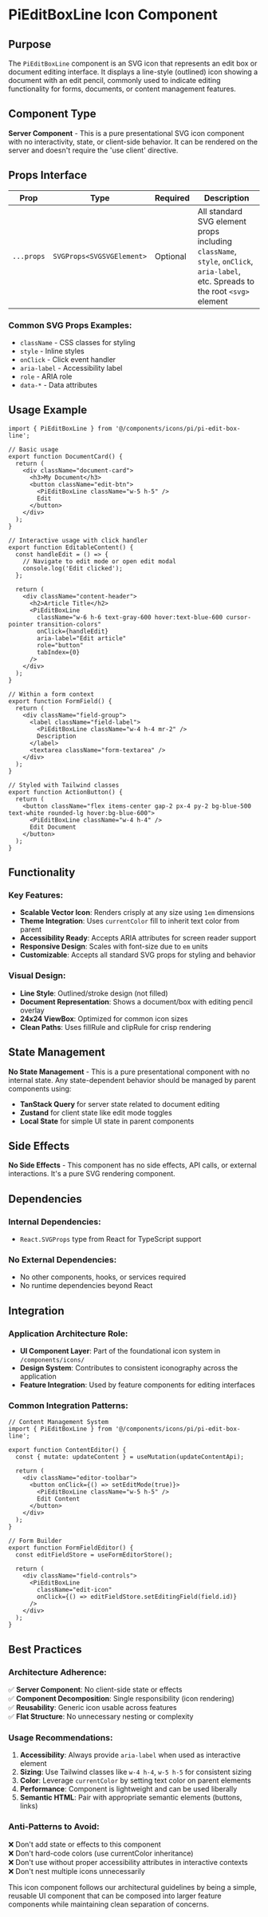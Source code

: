 # PiEditBoxLine Icon Component

## Purpose

The `PiEditBoxLine` component is an SVG icon that represents an edit box or document editing interface. It displays a line-style (outlined) icon showing a document with an edit pencil, commonly used to indicate editing functionality for forms, documents, or content management features.

## Component Type

**Server Component** - This is a pure presentational SVG icon component with no interactivity, state, or client-side behavior. It can be rendered on the server and doesn't require the 'use client' directive.

## Props Interface

| Prop | Type | Required | Description |
|------|------|----------|-------------|
| `...props` | `SVGProps<SVGSVGElement>` | Optional | All standard SVG element props including `className`, `style`, `onClick`, `aria-label`, etc. Spreads to the root `<svg>` element |

### Common SVG Props Examples:
- `className` - CSS classes for styling
- `style` - Inline styles
- `onClick` - Click event handler
- `aria-label` - Accessibility label
- `role` - ARIA role
- `data-*` - Data attributes

## Usage Example

```tsx
import { PiEditBoxLine } from '@/components/icons/pi/pi-edit-box-line';

// Basic usage
export function DocumentCard() {
  return (
    <div className="document-card">
      <h3>My Document</h3>
      <button className="edit-btn">
        <PiEditBoxLine className="w-5 h-5" />
        Edit
      </button>
    </div>
  );
}

// Interactive usage with click handler
export function EditableContent() {
  const handleEdit = () => {
    // Navigate to edit mode or open edit modal
    console.log('Edit clicked');
  };

  return (
    <div className="content-header">
      <h2>Article Title</h2>
      <PiEditBoxLine 
        className="w-6 h-6 text-gray-600 hover:text-blue-600 cursor-pointer transition-colors"
        onClick={handleEdit}
        aria-label="Edit article"
        role="button"
        tabIndex={0}
      />
    </div>
  );
}

// Within a form context
export function FormField() {
  return (
    <div className="field-group">
      <label className="field-label">
        <PiEditBoxLine className="w-4 h-4 mr-2" />
        Description
      </label>
      <textarea className="form-textarea" />
    </div>
  );
}

// Styled with Tailwind classes
export function ActionButton() {
  return (
    <button className="flex items-center gap-2 px-4 py-2 bg-blue-500 text-white rounded-lg hover:bg-blue-600">
      <PiEditBoxLine className="w-4 h-4" />
      Edit Document
    </button>
  );
}
```

## Functionality

### Key Features:
- **Scalable Vector Icon**: Renders crisply at any size using `1em` dimensions
- **Theme Integration**: Uses `currentColor` fill to inherit text color from parent
- **Accessibility Ready**: Accepts ARIA attributes for screen reader support
- **Responsive Design**: Scales with font-size due to `em` units
- **Customizable**: Accepts all standard SVG props for styling and behavior

### Visual Design:
- **Line Style**: Outlined/stroke design (not filled)
- **Document Representation**: Shows a document/box with editing pencil overlay
- **24x24 ViewBox**: Optimized for common icon sizes
- **Clean Paths**: Uses fillRule and clipRule for crisp rendering

## State Management

**No State Management** - This is a pure presentational component with no internal state. Any state-dependent behavior should be managed by parent components using:
- **TanStack Query** for server state related to document editing
- **Zustand** for client state like edit mode toggles
- **Local State** for simple UI state in parent components

## Side Effects

**No Side Effects** - This component has no side effects, API calls, or external interactions. It's a pure SVG rendering component.

## Dependencies

### Internal Dependencies:
- `React.SVGProps` type from React for TypeScript support

### No External Dependencies:
- No other components, hooks, or services required
- No runtime dependencies beyond React

## Integration

### Application Architecture Role:
- **UI Component Layer**: Part of the foundational icon system in `/components/icons/`
- **Design System**: Contributes to consistent iconography across the application
- **Feature Integration**: Used by feature components for editing interfaces

### Common Integration Patterns:
```tsx
// Content Management System
import { PiEditBoxLine } from '@/components/icons/pi/pi-edit-box-line';

export function ContentEditor() {
  const { mutate: updateContent } = useMutation(updateContentApi);
  
  return (
    <div className="editor-toolbar">
      <button onClick={() => setEditMode(true)}>
        <PiEditBoxLine className="w-5 h-5" />
        Edit Content
      </button>
    </div>
  );
}

// Form Builder
export function FormFieldEditor() {
  const editFieldStore = useFormEditorStore();
  
  return (
    <div className="field-controls">
      <PiEditBoxLine 
        className="edit-icon"
        onClick={() => editFieldStore.setEditingField(field.id)}
      />
    </div>
  );
}
```

## Best Practices

### Architecture Adherence:
✅ **Server Component**: No client-side state or effects  
✅ **Component Decomposition**: Single responsibility (icon rendering)  
✅ **Reusability**: Generic icon usable across features  
✅ **Flat Structure**: No unnecessary nesting or complexity  

### Usage Recommendations:
1. **Accessibility**: Always provide `aria-label` when used as interactive element
2. **Sizing**: Use Tailwind classes like `w-4 h-4`, `w-5 h-5` for consistent sizing
3. **Color**: Leverage `currentColor` by setting text color on parent elements
4. **Performance**: Component is lightweight and can be used liberally
5. **Semantic HTML**: Pair with appropriate semantic elements (buttons, links)

### Anti-Patterns to Avoid:
❌ Don't add state or effects to this component  
❌ Don't hard-code colors (use currentColor inheritance)  
❌ Don't use without proper accessibility attributes in interactive contexts  
❌ Don't nest multiple icons unnecessarily  

This icon component follows our architectural guidelines by being a simple, reusable UI component that can be composed into larger feature components while maintaining clean separation of concerns.